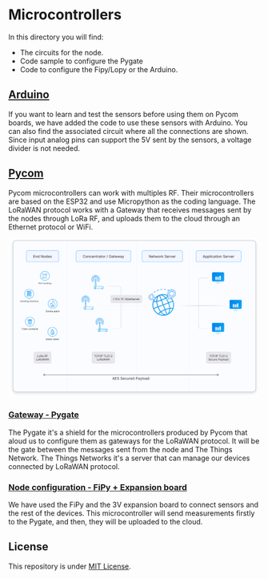 # Microcontrollers

In this directory you will find: 

- The circuits for the node.
- Code sample to configure the Pygate
- Code to configure the Fipy/Lopy or the Arduino.

## [Arduino](./arduino)

If you want to learn and test the sensors before using them on Pycom boards, we have added the code to use these sensors with Arduino. You can also find the associated circuit where all the connections are shown. Since input analog pins can support the 5V sent by the sensors, a voltage divider is not needed.

## [Pycom](./pycom)

Pycom microcontrollers can work with multiples RF. Their microcontrollers are based on the ESP32 and use Micropython as the coding language. The LoRaWAN protocol works with a Gateway that receives messages sent by the nodes through LoRa RF, and uploads them to the cloud through an Ethernet protocol or WiFi.

<p align="center">
  <img src="./img/architecture.png" alt="drawing" width="500"/>
</p>

### [Gateway - Pygate](./pycom/pygate)

The Pygate it's a shield for the microcontrollers produced by Pycom that aloud us to configure them as gateways for the LoRaWAN protocol. It will be the gate between the messages sent from the node and The Things Network. The Things Networks it's a server that can manage our devices connected by LoRaWAN protocol. 

### [Node configuration - FiPy + Expansion board](./pycom/tgp_program)

We have used the FiPy and the 3V expansion board to connect sensors and the rest of the devices. This microcontroller will send measurements firstly to the Pygate, and then, they will be uploaded to the cloud.

## License 

This repository is under [MIT License](https://github.com/clem-gh/TheGotitaProject_YI2023/blob/main/LICENSE.md).
